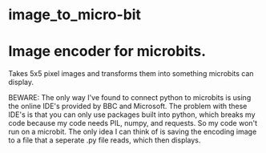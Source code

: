 # image_to_micro-bit
Image encoder for microbits.
=============
Takes 5x5 pixel images and transforms them into something microbits can display.

BEWARE: The only way I've found to connect python to microbits is using the online IDE's provided by BBC and Microsoft. The problem with these IDE's is that you can only use packages built into python, which breaks my code because my code needs PIL, numpy, and requests. So my code won't run on a microbit. The only idea I can think of is saving the encoding image to a file that a seperate .py file reads, which then displays.
